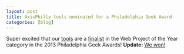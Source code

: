 ```yaml
---
layout: post
title: AxisPhilly tools nominated for a Philadelphia Geek Award
categories: [blog]
---
```


Super excited that our <a href="http://axisphilly.org/tools">tools</a> are a <a href="http://www.geekadelphia.com/2013/07/08/the-nominees-for-the-2013-philadelphia-geek-awards/">finalist</a> in the Web Project of the Year category in the 2013 Philadelphia Geek Awards! <strong>Update: </strong><a href="http://technical.ly/philly/2013/08/18/philly-geek-award-2013-winners/">We won!</a>